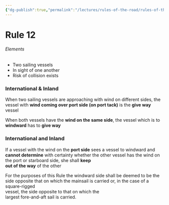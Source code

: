 ```yaml
---
{"dg-publish":true,"permalink":"/lectures/rules-of-the-road/rules-of-the-road-index/rule-12-sailing-vessels/","created":"2025-05-27T09:26:21.357-04:00","updated":"2025-05-30T08:11:17.885-04:00"}
---
```


# Rule 12
###### Elements
- Two sailing vessels
- In sight of one another
- Risk of collision exists

### International & Inland
When two sailing vessels are approaching with wind on different sides, the vessel with **wind coming over port side (on port tack)** is the **give way** vessel

When both vessels have the **wind on the same side**, the vessel which is to **windward** has to **give way**

### International and Inland 
If a vessel with the wind on the **port side** sees a vessel to windward and **cannot determine** with certainty whether the other vessel has the wind on the port or starboard side, she shall **keep**  
**out of the way** of the other

For the purposes of this Rule the windward side shall be deemed to be the side opposite that on which the mainsail is carried or, in the case of a square-rigged  
vessel, the side opposite to that on which the  
largest fore-and-aft sail is carried.